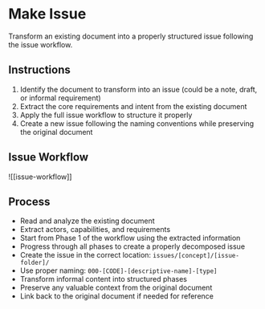# Make Issue

Transform an existing document into a properly structured issue following the issue workflow.

## Instructions

1. Identify the document to transform into an issue (could be a note, draft, or informal requirement)
2. Extract the core requirements and intent from the existing document
3. Apply the full issue workflow to structure it properly
4. Create a new issue following the naming conventions while preserving the original document

## Issue Workflow

![[issue-workflow]]

## Process

- Read and analyze the existing document
- Extract actors, capabilities, and requirements
- Start from Phase 1 of the workflow using the extracted information
- Progress through all phases to create a properly decomposed issue
- Create the issue in the correct location: `issues/[concept]/[issue-folder]/`
- Use proper naming: `000-[CODE]-[descriptive-name]-[type]`
- Transform informal content into structured phases
- Preserve any valuable context from the original document
- Link back to the original document if needed for reference